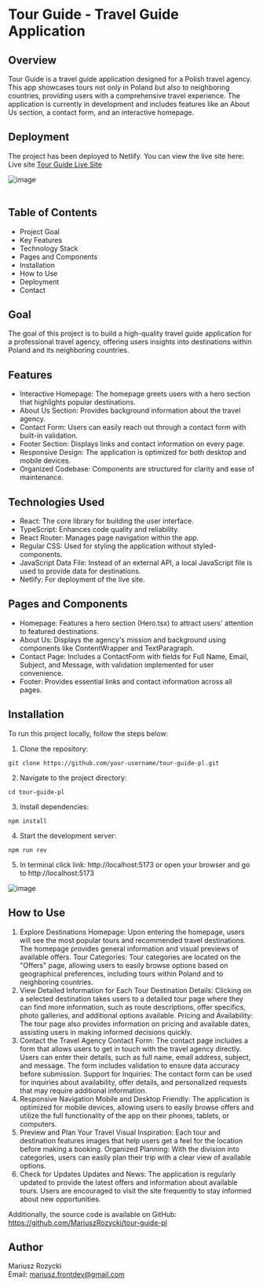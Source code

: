 # Tour Guide - Travel Guide Application

## Overview
Tour Guide is a travel guide application designed for a Polish travel agency. This app showcases tours not only in Poland but also to neighboring countries, providing users with a comprehensive travel experience. The application is currently in development and includes features like an About Us section, a contact form, and an interactive homepage.

## Deployment
The project has been deployed to Netlify. You can view the live site here:
Live site [Tour Guide Live Site](https://main--tour-guide-tomek.netlify.app/)

![image](https://github.com/user-attachments/assets/5cdc8de8-7597-4d28-9388-8e231cd7ae7f)
<br>
<br>

## Table of Contents
- Project Goal
- Key Features
- Technology Stack
- Pages and Components
- Installation
- How to Use
- Deployment
- Contact

## Goal
The goal of this project is to build a high-quality travel guide application for a professional travel agency, offering users insights into destinations within Poland and its neighboring countries.

## Features
- Interactive Homepage: The homepage greets users with a hero section that highlights popular destinations.
- About Us Section: Provides background information about the travel agency.
- Contact Form: Users can easily reach out through a contact form with built-in validation.
- Footer Section: Displays links and contact information on every page.
- Responsive Design: The application is optimized for both desktop and mobile devices.
- Organized Codebase: Components are structured for clarity and ease of maintenance.

## Technologies Used

- React: The core library for building the user interface.
- TypeScript: Enhances code quality and reliability.
- React Router: Manages page navigation within the app.
- Regular CSS: Used for styling the application without styled-components.
- JavaScript Data File: Instead of an external API, a local JavaScript file is used to provide data for destinations.
- Netlify: For deployment of the live site.

## Pages and Components
- Homepage: Features a hero section (Hero.tsx) to attract users' attention to featured destinations.
- About Us: Displays the agency's mission and background using components like ContentWrapper and TextParagraph.
- Contact Page: Includes a ContactForm with fields for Full Name, Email, Subject, and Message, with validation implemented for user convenience.
- Footer: Provides essential links and contact information across all pages.


## Installation
To run this project locally, follow the steps below:

1. Clone the repository:<br>

```
git clone https://github.com/your-username/tour-guide-pl.git
```

2. Navigate to the project directory:<br>

```
cd tour-guide-pl
```

3. Install dependencies:<br>

```
npm install
```

4. Start the development server:<br>
```
npm run rev
```

5. In terminal click link: http://localhost:5173 or open your browser and go to http://localhost:5173

![image](https://github.com/user-attachments/assets/47c74803-7052-4131-b58e-c1ccec57e2b9)
<br>

## How to Use 
1. Explore Destinations
Homepage: Upon entering the homepage, users will see the most popular tours and recommended travel destinations. The homepage provides general information and visual previews of available offers.
Tour Categories: Tour categories are located on the "Offers" page, allowing users to easily browse options based on geographical preferences, including tours within Poland and to neighboring countries.
2. View Detailed Information for Each Tour
Destination Details: Clicking on a selected destination takes users to a detailed tour page where they can find more information, such as route descriptions, offer specifics, photo galleries, and additional options available.
Pricing and Availability: The tour page also provides information on pricing and available dates, assisting users in making informed decisions quickly.
3. Contact the Travel Agency
Contact Form: The contact page includes a form that allows users to get in touch with the travel agency directly. Users can enter their details, such as full name, email address, subject, and message. The form includes validation to ensure data accuracy before submission.
Support for Inquiries: The contact form can be used for inquiries about availability, offer details, and personalized requests that may require additional information.
4. Responsive Navigation
Mobile and Desktop Friendly: The application is optimized for mobile devices, allowing users to easily browse offers and utilize the full functionality of the app on their phones, tablets, or computers.
5. Preview and Plan Your Travel
Visual Inspiration: Each tour and destination features images that help users get a feel for the location before making a booking.
Organized Planning: With the division into categories, users can easily plan their trip with a clear view of available options.
6. Check for Updates
Updates and News: The application is regularly updated to provide the latest offers and information about available tours. Users are encouraged to visit the site frequently to stay informed about new opportunities.

Additionally, the source code is available on GitHub:
https://github.com/MariuszRozycki/tour-guide-pl

## Author
Mariusz Rozycki <br>
Email: mariusz.frontdev@gmail.com

 

